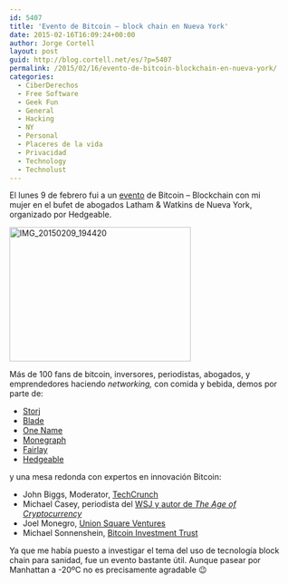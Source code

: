 ```yaml
---
id: 5407
title: 'Evento de Bitcoin – block chain en Nueva York'
date: 2015-02-16T16:09:24+00:00
author: Jorge Cortell
layout: post
guid: http://blog.cortell.net/es/?p=5407
permalink: /2015/02/16/evento-de-bitcoin-blockchain-en-nueva-york/
categories:
  - CiberDerechos
  - Free Software
  - Geek Fun
  - General
  - Hacking
  - NY
  - Personal
  - Placeres de la vida
  - Privacidad
  - Technology
  - Technolust
---
```

El lunes 9 de febrero fui a un <a title="https://www.hedgeable.com/event/bitcoin-no-boundaries-innovation" href="https://www.hedgeable.com/event/bitcoin-no-boundaries-innovation" target="_blank">evento</a> de Bitcoin – Blockchain con mi mujer en el bufet de abogados Latham & Watkins de Nueva York, organizado por Hedgeable.

[<img class=" aligncenter" src="https://farm8.staticflickr.com/7408/15865634254_f56f088256_n.jpg" alt="IMG_20150209_194420" width="320" height="237" />](https://www.flickr.com/photos/jcortell/15865634254 "IMG_20150209_194420 by Jorge Cortell, on Flickr")

Más de 100 fans de bitcoin, inversores, periodistas, abogados, y emprendedores haciendo _networking,_ con comida y bebida, demos por parte de:

<div>
  <ul>
    <li>
      <a href="http://www.storj.io/" target="_blank">Storj</a>
    </li>
    <li>
      <a href="http://www.bladefinancial.com/" target="_blank">Blade</a>
    </li>
    <li>
      <a href="http://www.onename.com/" target="_blank">One Name</a>
    </li>
    <li>
      <a href="http://www.monegraph.com/" target="_blank">Monegraph</a>
    </li>
    <li>
      <a href="http://www.fairlay.com/" target="_blank">Fairlay</a>
    </li>
    <li>
      <a href="http://www.hedgeable.com/">Hedgeable</a>
    </li>
  </ul>
</div>

y una mesa redonda con expertos en innovación Bitcoin:

<div>
  <ul>
    <li>
      John Biggs, Moderator, <a href="http://www.techcrunch.com/" target="_blank">TechCrunch</a>
    </li>
    <li>
      Michael Casey, periodista del <a href="http://theageofcryptocurrency.com/" target="_blank">WSJ y autor de <em>The Age of Cryptocurrency</em></a>
    </li>
    <li>
      Joel Monegro, <a href="http://www.usv.com/" target="_blank">Union Square Ventures</a>
    </li>
    <li>
      Michael Sonnenshein, <a href="http://www.bitcointrust.co/" target="_blank">Bitcoin Investment Trust</a>
    </li>
  </ul>
</div>

Ya que me había puesto a investigar el tema del uso de tecnología block chain para sanidad, fue un evento bastante útil. Aunque pasear por Manhattan a -20ºC no es precisamente agradable 😉